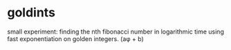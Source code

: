 # goldints
small experiment: finding the nth fibonacci number in logarithmic time using fast exponentiation on golden integers. (aφ + b)
